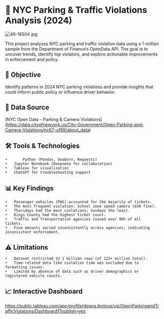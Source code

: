 # 🚗 NYC Parking & Traffic Violations Analysis (2024)
![49-16504 jpg](https://github.com/user-attachments/assets/6fc3cca9-fd2d-46bd-8db5-6febf3d2ef70)

This project analyzes NYC parking and traffic violation data using a 1-million sample from the Department of Finance’s OpenData API. The goal is to uncover trends, identify top violators, and explore actionable improvements in enforcement and policy.

## 🎯 Objective
Identify patterns in 2024 NYC parking violations and provide insights that could inform public policy or influence driver behavior.

## 📂 Data Source
[NYC Open Data – Parking & Camera Violations] (https://data.cityofnewyork.us/City-Government/Open-Parking-and-Camera-Violations/nc67-uf89/about_data)

## 🛠️ Tools & Technologies
	•       Python (Pandas, Seaborn, Requests)
	•	Jupyter Notebook (Deepnote for collaboration)
   	•	Tableau for visualization
	•	ChatGPT for troubleshooting support


## 📊 Key Findings
	•	Passenger vehicles (PAS) accounted for the majority of tickets.
	•	The most frequent violation: School zone speed camera ($50 fine).
	•	Thursdays had the most violations; Sundays the least.
	•	Kings County had the highest ticket count.
	•	Traffic and Transportation agencies issued over 90% of all tickets.
	•	Fine amounts varied inconsistently across agencies, indicating inconsistent enforcement.

## ⚠️ Limitations
 	•	Dataset restricted to 1 million rows (of 122+ million total).
	•	Time-related data like violation time was excluded due to formatting issues.
	•	Limited by absence of data such as driver demographics or registered vehicle counts.

## 📈 Interactive Dashboard
https://public.tableau.com/app/profile/dinara.ibotova/viz/OpenParkingandTrafficViolations/Dashboard1?publish=yes
